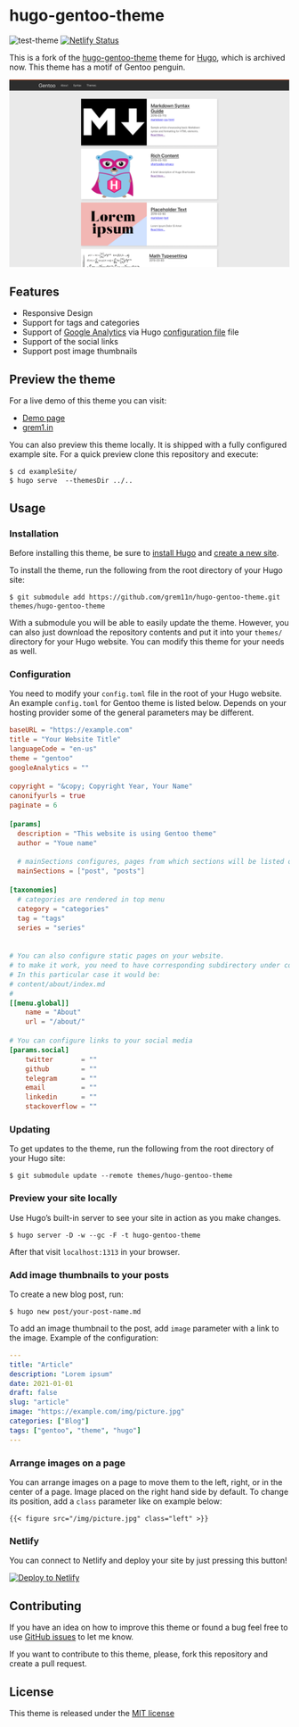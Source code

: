# hugo-gentoo-theme
![test-theme](https://github.com/grem11n/hugo-gentoo-theme/workflows/test-theme/badge.svg)
[![Netlify Status](https://api.netlify.com/api/v1/badges/7daab0af-af8d-415c-9d83-f6994bc8b67b/deploy-status)](https://app.netlify.com/sites/laughing-bartik-75b6a3/deploys)

This is a fork of the [hugo-gentoo-theme](https://github.com/d-kusk/hugo-gentoo-theme) theme for [Hugo](https://gohugo.io), which is archived now.
This theme has a motif of Gentoo penguin.

![hugo-gentoo-theme's screenshot](https://raw.githubusercontent.com/grem11n/hugo-gentoo-theme/master/images/screenshot.png)

## Features

- Responsive Design
- Support for tags and categories
- Support of [Google Analytics](https://analytics.google.com/analytics/web/provision/#/provision) via Hugo [configuration file](https://gohugo.io/getting-started/configuration/) file
- Support of the social links
- Support post image thumbnails

## Preview the theme

For a live demo of this theme you can visit:
- [Demo page](https://laughing-bartik-75b6a3.netlify.app/)
- [grem1.in](grem1.in)

You can also preview this theme locally. It is shipped with a fully configured example site. For a quick preview clone this repository and execute:

```
$ cd exampleSite/
$ hugo serve  --themesDir ../..
```

## Usage

### Installation

Before installing this theme, be sure to [install Hugo](https://gohugo.io/getting-started/quick-start/)
and [create a new site](https://gohugo.io/getting-started/quick-start/#step-2-create-a-new-site).

To install the theme, run the following from the root directory of your Hugo site:

```
$ git submodule add https://github.com/grem11n/hugo-gentoo-theme.git themes/hugo-gentoo-theme
```

With a submodule you will be able to easily update the theme. However, you can also just download the repository contents and put it into your `themes/` directory for your Hugo website. You can modify this theme for your needs as well.

### Configuration

You need to modify your `config.toml` file in the root of your Hugo website. An example `config.toml` for Gentoo theme is listed below. Depends on your hosting provider some of the general parameters may be different.

```toml
baseURL = "https://example.com"
title = "Your Website Title"
languageCode = "en-us"
theme = "gentoo"
googleAnalytics = ""

copyright = "&copy; Copyright Year, Your Name"
canonifyurls = true
paginate = 6

[params]
  description = "This website is using Gentoo theme"
  author = "Youe name"

  # mainSections configures, pages from which sections will be listed on the main page
  mainSections = ["post", "posts"]

[taxonomies]
  # categories are rendered in top menu
  category = "categories"
  tag = "tags"
  series = "series"


# You can also configure static pages on your website.
# to make it work, you need to have corresponding subdirectory under content/ dir with index.md
# In this particular case it would be:
# content/about/index.md
#
[[menu.global]]
    name = "About"
    url = "/about/"

# You can configure links to your social media
[params.social]
    twitter       = ""
    github        = ""
    telegram      = ""
    email         = ""
    linkedin      = ""
    stackoverflow = ""
```

### Updating

To get updates to the theme, run the following from the root directory of your Hugo site: 

```
$ git submodule update --remote themes/hugo-gentoo-theme
```

### Preview your site locally

Use Hugo’s built-in server to see your site in action as you make changes.

```
$ hugo server -D -w --gc -F -t hugo-gentoo-theme
```

After that visit ``localhost:1313`` in your browser.

### Add image thumbnails to your posts

To create a new blog post, run:

```
$ hugo new post/your-post-name.md
```

To add an image thumbnail to the post, add `image` parameter with a link to the image. Example of the configuration:

```yaml
---
title: "Article"
description: "Lorem ipsum"
date: 2021-01-01
draft: false
slug: "article"
image: "https://example.com/img/picture.jpg"
categories: ["Blog"]
tags: ["gentoo", "theme", "hugo"]
---
```

### Arrange images on a page

You can arrange images on a page to move them to the left, right, or in the center of a page. Image placed on the right hand side by default. To change its position, add a `class` parameter like on example below:

```
{{< figure src="/img/picture.jpg" class="left" >}}
```

### Netlify

You can connect to Netlify and deploy your site by just pressing this button!

[![Deploy to Netlify](https://www.netlify.com/img/deploy/button.svg)](https://app.netlify.com/start/deploy?repository=https://github.com/grem11n/hugo-gentoo-theme)

## Contributing

If you have an idea on how to improve this theme or found a bug feel free to use [GitHub issues](https://github.com/grem11n/hugo-gentoo-theme/issues) to let me know.

If you want to contribute to this theme, please, fork this repository and create a pull request.

## License
This theme is released under the [MIT license](https://github.com/grem11n/hugo-gentoo-theme/blob/master/LICENSE.md)
